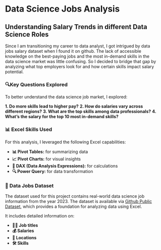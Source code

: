 # Data Science Jobs Analysis

## Understanding Salary Trends in different Data Science Roles

Since I am transitioning my career to data analyst, I got intrigued by data jobs salary dataset when I found it on github. The lack of accessible knowledge on the best-paying jobs and the most in-demand skills in the data science market was little confusing. So I decided to bridge that gap by analyzing what top employers look for and how certain skills impact salary potential. 

### 🔍Key Questions Explored

To better understand the data science job market, I explored:

**1. Do more skills lead to higher pay?**
**2. How do salaries vary across different regions?**
**3. What are the top skills among data professionals?**
**4. What’s the salary for the top 10 most in-demand skills?**

### 📊 Excel Skills Used

For this analysis, I leveraged the following Excel capabilities:

- **📊 Pivot Tables:** for summarizing data
- **📈 Pivot Charts:** for visual insights
- **🧮 DAX (Data Analysis Expressions):** for calculations
- **🔍 Power Query:** for data transformation


### 📂 Data Jobs Dataset

The dataset used for this project contains real-world data science job information from the year 2023. The dataset is available via [Github Public Dataset](), which provides a foundation for analyzing data using Excel. 

It includes detailed information on:

- **👨‍💼 Job titles**
- **💰 Salaries**
- **📍 Locations**
- **🛠️ Skills**
